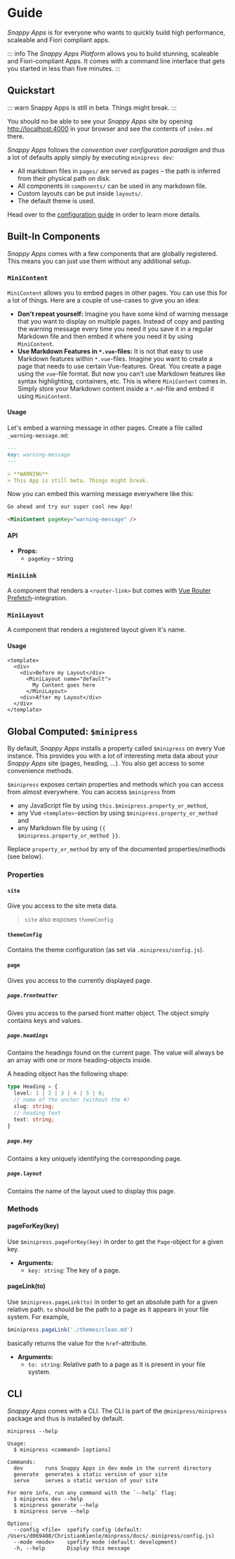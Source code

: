 # Guide
*Snappy Apps* is for everyone who wants to quickly build high performance, scaleable and Fiori compliant apps.


::: info
The *Snappy Apps Platform* allows you to build stunning, scaleable and Fiori-compliant Apps. It comes with a command line interface that gets you started in less than five minutes.
:::

## Quickstart

<MiniContent pageKey="quickstart" />

::: warn
Snappy Apps is still in beta. Things might break.
:::

You should no be able to see your *Snappy Apps* site by opening [http://localhost:4000](http://localhost:4000) in your browser and see the contents of `index.md` there.

*Snappy Apps* follows the *convention over configuration paradigm* and thus a lot of defaults apply simply by executing `minipress dev`:

- All markdown files in `pages/` are served as pages – the path is inferred from their physical path on disk.
- All components in `components/` can be used in any markdown file.
- Custom layouts can be put inside `layouts/`.
- The default theme is used.

Head over to the [configuration guide](./configuration.md) in order to learn more details.

## Built-In Components
*Snappy Apps* comes with a few components that are globally registered. This means you can just use them without any additional setup.

### `MiniContent`
`MiniContent` allows you to embed pages in other pages. You can use this for a lot of things. Here are a couple of use-cases to give you an idea:

- **Don't repeat yourself:** Imagine you have some kind of warning message that you want to display on multiple pages. Instead of copy and pasting the warning message every time you need it you save it in a regular Markdown file and then embed it where you need it by using `MiniContent`.
- **Use Markdown Features in `*.vue`-files:** It is not that easy to use Markdown features within `*.vue`-files. Imagine you want to create a page that needs to use certain Vue-features. Great. You create a page using the `vue`-file format. But now you can't use Markdown features like syntax highlighting, containers, etc. This is where `MiniContent` comes in. Simply store your Markdown content inside a `*.md`-file and embed it using `MiniContent`.

#### Usage
Let's embed a warning message in other pages. Create a file called `_warning-message.md`:

```md {highlightLines:[2]}
---
key: warning-message
---

> **WARNING**
> This App is still beta. Things might break.
```

Now you can embed this warning message everywhere like this:


```md {highlightLines:[3]}
Go ahead and try our super cool new App!

<MiniContent pageKey="warning-message" />
```

#### API
- **Props:**
  - `pageKey` – string

### `MiniLink`
A component that renders a `<router-link>` but comes with [Vue Router Prefetch](https://github.com/egoist/vue-router-prefetch)-integration.

### `MiniLayout`
A component that renders a registered layout given it's name.

#### Usage
```markup
<template>
  <div>
    <div>Before my Layout</div>
      <MiniLayout name="default">
        My Content goes here
      </MiniLayout>
    <div>After my Layout</div>
  </div>
</template>
```

## Global Computed: `$minipress`
By default, *Snappy Apps* installs a property called `$minipress` on every Vue instance. This provides you with a lot of interesting meta data about your *Snappy Apps* site (pages, heading, …). You also get access to some convenience methods.

`$minipress` exposes certain properties and methods which you can access from almost everywhere. You can access `$minipress` from

- any JavaScript file by using `this.$minipress.property_or_method`,
- any Vue `<template>`-section by using `$minipress.property_or_method` and
- any Markdown file by using <code v-pre>{{ $minipress.property_or_method }}</code>.

Replace `property_or_method` by any of the documented properties/methods (see below).

### Properties

#### `site`
Give you access to the site meta data.

> `site` also exposes `themeConfig`

#### `themeConfig`
Contains the theme configuration (as set via `.minipress/config.js`).

#### `page`

Gives you access to the currently displayed page.

##### `page.frontmatter`

Gives you access to the parsed front matter object. The object simply contains keys and values.

##### `page.headings`

Contains the headings found on the current page. The value will always be an array with one or more heading-objects inside.

A heading object has the following shape:

```ts
type Heading = {
  level: 1 | 2 | 3 | 4 | 5 | 6;
  // name of the anchor (without the #)
  slug: string;
  // heading text
  text: string;
}
```

##### `page.key`

Contains a key uniquely identifying the corresponding page.

##### `page.layout`

Contains the name of the layout used to display this page.

### Methods

#### pageForKey(key)

Use `$minipress.pageForKey(key)` in order to get the `Page`-object for a given key.

* **Arguments:**
  * `key: string`: The key of a page.

#### pageLink(to)

Use `$minipress.pageLink(to)` in order to get an absolute path for a given relative path. `to` should be the path to a page as it appears in your file system. For example,

``` js
$minipress.pageLink('./themes/clean.md')
```

basically returns the value for the `href`-attribute.

* **Arguments:**
  * `to: string`: Relative path to a page as it is present in your file system.

## CLI

*Snappy Apps* comes with a CLI. The CLI is part of the `@minipress/minipress` package and thus is installed by default.

```
minipress --help

Usage:
  $ minipress <command> [options]

Commands:
  dev       runs Snappy Apps in dev mode in the current directory
  generate  generates a static version of your site
  serve     serves a static version of your site

For more info, run any command with the `--help` flag:
  $ minipress dev --help
  $ minipress generate --help
  $ minipress serve --help

Options:
  --config <file>  spefify config (default: /Users/d069408/ChristianKienle/minpress/docs/.minipress/config.js)
  --mode <mode>    spefify mode (default: development)
  -h, --help       Display this message
```